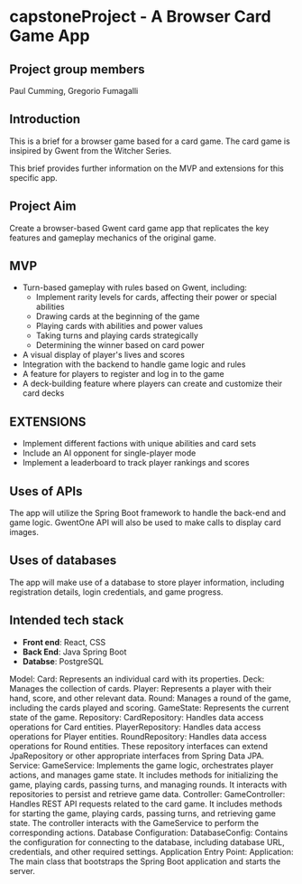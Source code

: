 # capstoneProject - A Browser Card Game App

## Project group members
Paul Cumming, Gregorio Fumagalli

## Introduction
This is a brief for a browser game based for a card game. The card game is insipired by Gwent from the Witcher Series.

This brief provides further information on the MVP and extensions for this specific app.

## Project Aim
Create a browser-based Gwent card game app that replicates the key features and gameplay mechanics of the original game.

## MVP
- Turn-based gameplay with rules based on Gwent, including:
  - Implement rarity levels for cards, affecting their power or special abilities
  - Drawing cards at the beginning of the game
  - Playing cards with abilities and power values
  - Taking turns and playing cards strategically
  - Determining the winner based on card power
- A visual display of player's lives and scores
- Integration with the backend to handle game logic and rules
- A feature for players to register and log in to the game
- A deck-building feature where players can create and customize their card decks

## EXTENSIONS
- Implement different factions with unique abilities and card sets
- Include an AI opponent for single-player mode
- Implement a leaderboard to track player rankings and scores

## Uses of APIs
The app will utilize the Spring Boot framework to handle the back-end and game logic. GwentOne API will also be used to make calls to display card images.

## Uses of databases
The app will make use of a database to store player information, including registration details, login credentials, and game progress.


## Intended tech stack

- **Front end**: React, CSS
- **Back End**: Java Spring Boot
- **Databse**: PostgreSQL

Model:
Card: Represents an individual card with its properties.
Deck: Manages the collection of cards.
Player: Represents a player with their hand, score, and other relevant data.
Round: Manages a round of the game, including the cards played and scoring.
GameState: Represents the current state of the game.
Repository:
CardRepository: Handles data access operations for Card entities.
PlayerRepository: Handles data access operations for Player entities.
RoundRepository: Handles data access operations for Round entities.
These repository interfaces can extend JpaRepository or other appropriate interfaces from Spring Data JPA.
Service:
GameService: Implements the game logic, orchestrates player actions, and manages game state. It includes methods for initializing the game, playing cards, passing turns, and managing rounds. It interacts with repositories to persist and retrieve game data.
Controller:
GameController: Handles REST API requests related to the card game. It includes methods for starting the game, playing cards, passing turns, and retrieving game state. The controller interacts with the GameService to perform the corresponding actions.
Database Configuration:
DatabaseConfig: Contains the configuration for connecting to the database, including database URL, credentials, and other required settings.
Application Entry Point:
Application: The main class that bootstraps the Spring Boot application and starts the server.

